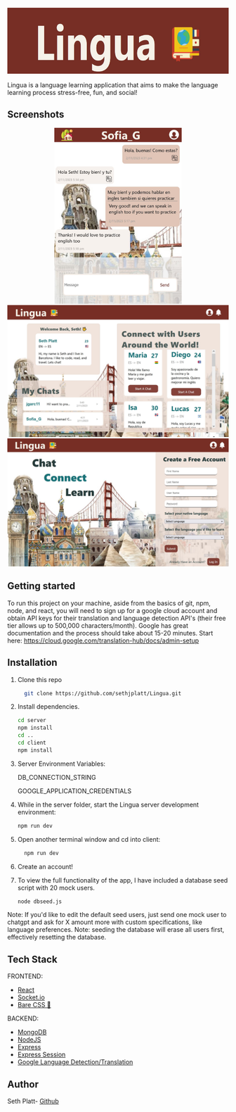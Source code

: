 <p align="center">
  <img src="client/screenshots/Logo.JPG" height="150px" width="600px"/>
</p>

Lingua is a language learning application that aims to make the language learning process stress-free, fun, and social!

## Screenshots

<p align="center">
  <img src="client/screenshots/chatroom.JPG" height='400px'/>
  <img src="client/screenshots/Dashboard.JPG" />
  <img src="client/screenshots/Landing.JPG"/>

</p>

## Getting started

To run this project on your machine, aside from the basics of git, npm, node, and react, you will need to sign up for a google cloud account and obtain API keys for their translation and language detection API's (their free tier allows up to 500,000 characters/month). Google has great documentation and the process should take about 15-20 minutes. Start here: https://cloud.google.com/translation-hub/docs/admin-setup

## Installation

1. Clone this repo

   ```bash
     git clone https://github.com/sethjplatt/Lingua.git
   ```

2. Install dependencies.

   ```bash
   cd server
   npm install
   cd ..
   cd client
   npm install
   ```

3. Server Environment Variables:

   DB_CONNECTION_STRING

   GOOGLE_APPLICATION_CREDENTIALS

4. While in the server folder, start the Lingua server development environment:

   ```bash
   npm run dev
   ```

5. Open another terminal window and cd into client:

   ```bash
     npm run dev
   ```

6. Create an account!

7. To view the full functionality of the app, I have included a database seed script with 20 mock users.
   ```bash
   node dbseed.js
   ```

Note: If you'd like to edit the default seed users, just send one mock user to chatgpt and ask for X amount more with custom specifications, like language preferences.
Note: seeding the database will erase all users first, effectively resetting the database.

## Tech Stack

FRONTEND:

- [React](https://github.com/facebook/react/)
- [Socket.io](https://socket.io/docs/v4/client-installation/)
- [Bare CSS 🤘](https://developer.mozilla.org/en-US/docs/Web/CSS)

BACKEND:

- [MongoDB](https://github.com/mongodb/mongo)
- [NodeJS](https://nodejs.org/en/docs/)
- [Express](https://github.com/expressjs/express)
- [Express Session](https://github.com/expressjs/session)
- [Google Language Detection/Translation](https://cloud.google.com/translate/)

## Author

Seth Platt- [Github](https://github.com/sethjplatt)
